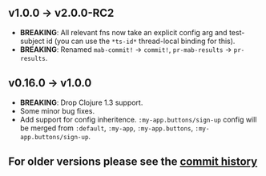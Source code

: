 ## v1.0.0 → v2.0.0-RC2
  * **BREAKING**: All relevant fns now take an explicit config arg and test-subject id (you can use the `*ts-id*` thread-local binding for this).
  * **BREAKING**: Renamed `mab-commit!` -> `commit!`, `pr-mab-results` -> `pr-results`.


## v0.16.0 → v1.0.0
  * **BREAKING**: Drop Clojure 1.3 support.
  * Some minor bug fixes.
  * Add support for config inheritence. `:my-app.buttons/sign-up` config will be merged from `:default`, `:my-app`, `:my-app.buttons`, `:my-app.buttons/sign-up`.


## For older versions please see the [commit history][]

[commit history]: https://github.com/ptaoussanis/touchstone/commits/master
[API docs]: http://ptaoussanis.github.io/touchstone
